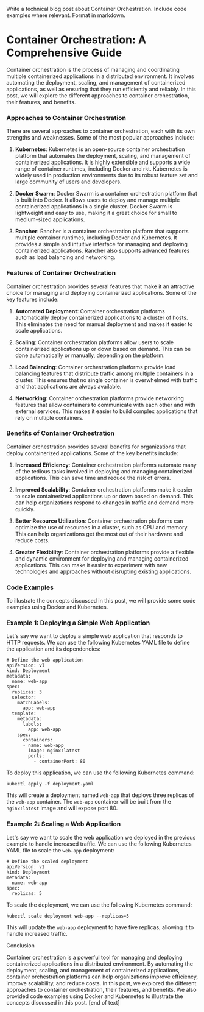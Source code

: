  Write a technical blog post about Container Orchestration. Include code examples where relevant. Format in markdown.
# Container Orchestration: A Comprehensive Guide

Container orchestration is the process of managing and coordinating multiple containerized applications in a distributed environment. It involves automating the deployment, scaling, and management of containerized applications, as well as ensuring that they run efficiently and reliably. In this post, we will explore the different approaches to container orchestration, their features, and benefits.
### Approaches to Container Orchestration

There are several approaches to container orchestration, each with its own strengths and weaknesses. Some of the most popular approaches include:

1. **Kubernetes**: Kubernetes is an open-source container orchestration platform that automates the deployment, scaling, and management of containerized applications. It is highly extensible and supports a wide range of container runtimes, including Docker and rkt. Kubernetes is widely used in production environments due to its robust feature set and large community of users and developers.

2. **Docker Swarm**: Docker Swarm is a container orchestration platform that is built into Docker. It allows users to deploy and manage multiple containerized applications in a single cluster. Docker Swarm is lightweight and easy to use, making it a great choice for small to medium-sized applications.

3. **Rancher**: Rancher is a container orchestration platform that supports multiple container runtimes, including Docker and Kubernetes. It provides a simple and intuitive interface for managing and deploying containerized applications. Rancher also supports advanced features such as load balancing and networking.

### Features of Container Orchestration


Container orchestration provides several features that make it an attractive choice for managing and deploying containerized applications. Some of the key features include:

1. **Automated Deployment**: Container orchestration platforms automatically deploy containerized applications to a cluster of hosts. This eliminates the need for manual deployment and makes it easier to scale applications.

2. **Scaling**: Container orchestration platforms allow users to scale containerized applications up or down based on demand. This can be done automatically or manually, depending on the platform.

3. **Load Balancing**: Container orchestration platforms provide load balancing features that distribute traffic among multiple containers in a cluster. This ensures that no single container is overwhelmed with traffic and that applications are always available.

4. **Networking**: Container orchestration platforms provide networking features that allow containers to communicate with each other and with external services. This makes it easier to build complex applications that rely on multiple containers.

### Benefits of Container Orchestration


Container orchestration provides several benefits for organizations that deploy containerized applications. Some of the key benefits include:

1. **Increased Efficiency**: Container orchestration platforms automate many of the tedious tasks involved in deploying and managing containerized applications. This can save time and reduce the risk of errors.

2. **Improved Scalability**: Container orchestration platforms make it easier to scale containerized applications up or down based on demand. This can help organizations respond to changes in traffic and demand more quickly.

3. **Better Resource Utilization**: Container orchestration platforms can optimize the use of resources in a cluster, such as CPU and memory. This can help organizations get the most out of their hardware and reduce costs.

4. **Greater Flexibility**: Container orchestration platforms provide a flexible and dynamic environment for deploying and managing containerized applications. This can make it easier to experiment with new technologies and approaches without disrupting existing applications.

### Code Examples



To illustrate the concepts discussed in this post, we will provide some code examples using Docker and Kubernetes.

### Example 1: Deploying a Simple Web Application


Let's say we want to deploy a simple web application that responds to HTTP requests. We can use the following Kubernetes YAML file to define the application and its dependencies:
```
# Define the web application
apiVersion: v1
kind: Deployment
metadata:
  name: web-app
spec:
  replicas: 3
  selector:
    matchLabels:
      app: web-app
  template:
    metadata:
      labels:
        app: web-app
    spec:
      containers:
      - name: web-app
        image: nginx:latest
        ports:
          - containerPort: 80
```
To deploy this application, we can use the following Kubernetes command:
```
kubectl apply -f deployment.yaml
```
This will create a deployment named `web-app` that deploys three replicas of the `web-app` container. The `web-app` container will be built from the `nginx:latest` image and will expose port 80.

### Example 2: Scaling a Web Application


Let's say we want to scale the web application we deployed in the previous example to handle increased traffic. We can use the following Kubernetes YAML file to scale the `web-app` deployment:
```
# Define the scaled deployment
apiVersion: v1
kind: Deployment
metadata:
  name: web-app
spec:
  replicas: 5
```
To scale the deployment, we can use the following Kubernetes command:
```
kubectl scale deployment web-app --replicas=5
```
This will update the `web-app` deployment to have five replicas, allowing it to handle increased traffic.

Conclusion

Container orchestration is a powerful tool for managing and deploying containerized applications in a distributed environment. By automating the deployment, scaling, and management of containerized applications, container orchestration platforms can help organizations improve efficiency, improve scalability, and reduce costs. In this post, we explored the different approaches to container orchestration, their features, and benefits. We also provided code examples using Docker and Kubernetes to illustrate the concepts discussed in this post. [end of text]


